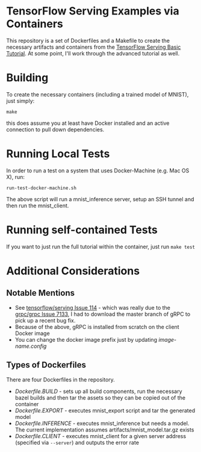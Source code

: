 # TensorFlow Serving Examples via Containers
This repository is a set of Dockerfiles and a Makefile to create the necessary artifacts and containers from the [TensorFlow Serving Basic Tutorial](https://tensorflow.github.io/serving/serving_basic).  At some point, I'll work through the advanced tutorial as well.

# Building
To create the necessary containers (including a trained model of MNIST), just simply:
```
make
```
this does assume you at least have Docker installed and an active connection to pull down dependencies.

# Running Local Tests
In order to run a test on a system that uses Docker-Machine (e.g. Mac OS X), run:
```
run-test-docker-machine.sh
```
The above script will run a mnist_inference server, setup an SSH tunnel and then run the mnist_client.

# Running self-contained Tests
If you want to just run the full tutorial within the container, just run ```make test```

# Additional Considerations

## Notable Mentions
- See [tensorflow/serving Issue 114](https://github.com/tensorflow/serving/issues/114) - which was really due to the [grpc/grpc Issue 7133](https://github.com/grpc/grpc/issues/7133), I had to download the master branch of gRPC to pick up a recent bug fix.
- Because of the above, gRPC is installed from scratch on the client Docker image
- You can change the docker image prefix just by updating *image-name.config*

## Types of Dockerfiles
There are four Dockerfiles in the repository.

- *Dockerfile.BUILD* - sets up all build components, run the necessary bazel builds and then tar the assets so they can be copied out of the container
- *Dockerfile.EXPORT* - executes mnist_export script and tar the generated model
- *Dockerfile.INFERENCE* - executes mnist_inference but needs a model.  The current implementation assumes artifacts/mnist_model.tar.gz exists
- *Dockerfile.CLIENT* - executes mnist_client for a given server address (specified via ```--server```) and outputs the error rate
